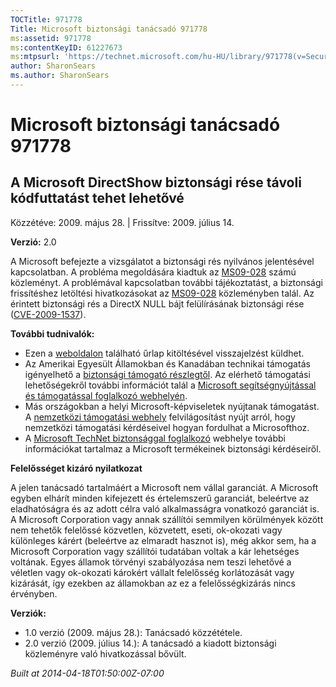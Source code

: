 ```yaml
---
TOCTitle: 971778
Title: Microsoft biztonsági tanácsadó 971778
ms:assetid: 971778
ms:contentKeyID: 61227673
ms:mtpsurl: 'https://technet.microsoft.com/hu-HU/library/971778(v=Security.10)'
author: SharonSears
ms.author: SharonSears
---
```




Microsoft biztonsági tanácsadó 971778
=====================================

A Microsoft DirectShow biztonsági rése távoli kódfuttatást tehet lehetővé
-------------------------------------------------------------------------

Közzétéve: 2009. május 28. | Frissítve: 2009. július 14.

**Verzió:** 2.0

A Microsoft befejezte a vizsgálatot a biztonsági rés nyilvános jelentésével kapcsolatban. A probléma megoldására kiadtuk az [MS09-028](http://go.microsoft.com/fwlink/?linkid=152887) számú közleményt. A problémával kapcsolatban további tájékoztatást, a biztonsági frissítéshez letöltési hivatkozásokat az [MS09-028](http://go.microsoft.com/fwlink/?linkid=152887) közleményben talál. Az érintett biztonsági rés a DirectX NULL bájt felülírásának biztonsági rése ([CVE-2009-1537](http://www.cve.mitre.org/cgi-bin/cvename.cgi?name=cve-2009-1537)).

**További tudnivalók:**

-   Ezen a [weboldalon](https://support.microsoft.com/common/survey.aspx?scid=sw;en;1257&amp;showpage=1&amp;ws=technet&amp;sd=tech) található űrlap kitöltésével visszajelzést küldhet.
-   Az Amerikai Egyesült Államokban és Kanadában technikai támogatás igényelhető a [biztonsági támogató részlegtől](http://go.microsoft.com/fwlink/?linkid=21131). Az elérhető támogatási lehetőségekről további információt talál a [Microsoft segítségnyújtással és támogatással foglalkozó webhelyén](http://support.microsoft.com/).
-   Más országokban a helyi Microsoft-képviseletek nyújtanak támogatást. A [nemzetközi támogatási webhely](http://go.microsoft.com/fwlink/?linkid=21155) felvilágosítást nyújt arról, hogy nemzetközi támogatási kérdéseivel hogyan fordulhat a Microsofthoz.
-   A [Microsoft TechNet biztonsággal foglalkozó](http://go.microsoft.com/fwlink/?linkid=21132) webhelye további információkat tartalmaz a Microsoft termékeinek biztonsági kérdéseiről.

**Felelősséget kizáró nyilatkozat**

A jelen tanácsadó tartalmáért a Microsoft nem vállal garanciát. A Microsoft egyben elhárít minden kifejezett és értelemszerű garanciát, beleértve az eladhatóságra és az adott célra való alkalmasságra vonatkozó garanciát is. A Microsoft Corporation vagy annak szállítói semmilyen körülmények között nem tehetők felelőssé közvetlen, közvetett, eseti, ok-okozati vagy különleges kárért (beleértve az elmaradt hasznot is), még akkor sem, ha a Microsoft Corporation vagy szállítói tudatában voltak a kár lehetséges voltának. Egyes államok törvényi szabályozása nem teszi lehetővé a véletlen vagy ok-okozati károkért vállalt felelősség korlátozását vagy kizárását, így ezekben az államokban az ez a felelősségkizárás nincs érvényben.

**Verziók:**

-   1.0 verzió (2009. május 28.): Tanácsadó közzététele.
-   2.0 verzió (2009. július 14.): A tanácsadó a kiadott biztonsági közleményre való hivatkozással bővült.

*Built at 2014-04-18T01:50:00Z-07:00*

